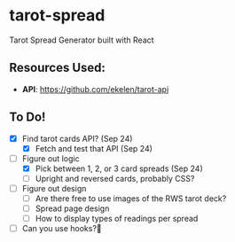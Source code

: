 # tarot-spread
Tarot Spread Generator built with React

## Resources Used:
- **API**: https://github.com/ekelen/tarot-api

## To Do!

- [x] Find tarot cards API? (Sep 24)
  - [x] Fetch and test that API (Sep 24)
- [ ] Figure out logic
  - [x] Pick between 1, 2, or 3 card spreads (Sep 24)
  - [ ] Upright and reversed cards, probably CSS?
- [ ] Figure out design
  - [ ] Are there free to use images of the RWS tarot deck? 
  - [ ] Spread page design
  - [ ] How to display types of readings per spread 
- [ ] Can you use hooks?🤔
